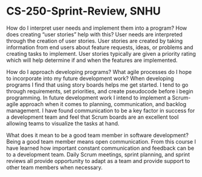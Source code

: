 # CS-250-Sprint-Review, SNHU

How do I interpret user needs and implement them into a program? How does creating “user stories” help with this?
    User needs are interpreted through the creation of user stories. User stories are created by taking information from end users about feature requests, ideas, or problems and creating tasks to implement. User stories typically are given a priority rating which will help determine if and when the features are implemented. 
    
How do I approach developing programs? What agile processes do I hope to incorporate into my future development work?
    When developing programs I find that using story boards helps me get started. I tend to go through requirements, set priorities, and create pseudocode before i begin programming. In future development work I intend to implement a Scrum-agile approach when it comes to planning, communication, and backlog management. I have found communication to be a key factor in success for a development team and feel that Scrum boards are an excellent tool allowing teams to visualize the tasks at hand.
    
What does it mean to be a good team member in software development?
    Being a good team member means open communication. From this course I have learned how important constant communication and feedback can be to a development team. Daily Scrum meetings, sprint planning, and sprint reviews all provide opportunity to adapt as a team and provide support to other team members when necessary. 

